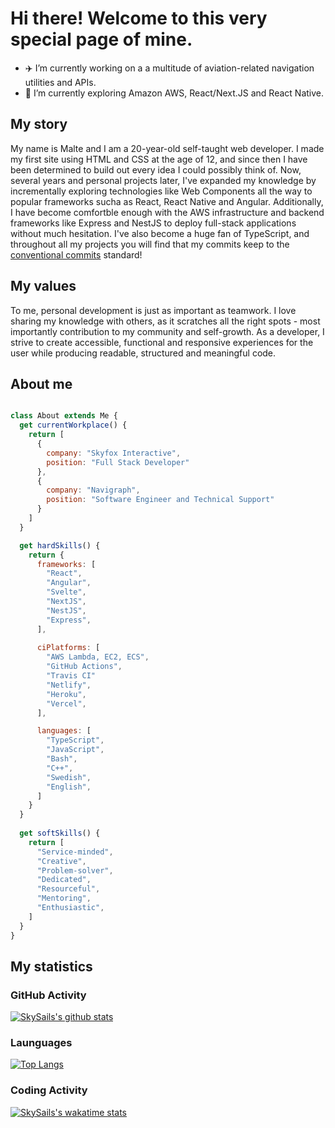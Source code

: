 # Hi there! Welcome to this very special page of mine.

- ✈️ I’m currently working on a a multitude of aviation-related navigation utilities and APIs.
- 🌱 I’m currently exploring Amazon AWS, React/Next.JS and React Native.

## My story
My name is Malte and I am a 20-year-old self-taught web developer. I made my first site using HTML and CSS at the age of 12, and since then I have been determined to build out every idea I could possibly think of. Now, several years and personal projects later, I've expanded my knowledge by incrementally exploring technologies like Web Components all the way to popular frameworks sucha as React, React Native and Angular. Additionally, I have become comfortble enough with the AWS infrastructure and backend frameworks like Express and NestJS to deploy full-stack applications without much hesitation. I've also become a huge fan of TypeScript, and throughout all my projects you will find that my commits keep to the [conventional commits](https://www.conventionalcommits.org/en/v1.0.0/) standard!

## My values
To me, personal development is just as important as teamwork. I love sharing my knowledge with others, as it scratches all the right spots - most importantly contribution to my community and self-growth. As a developer, I strive to create accessible, functional and responsive experiences for the user while producing readable, structured and meaningful code.


## About me

```javascript

class About extends Me {
  get currentWorkplace() {
    return [
      {
        company: "Skyfox Interactive",
        position: "Full Stack Developer"
      },
      {
        company: "Navigraph",
        position: "Software Engineer and Technical Support"
      }
    ]
  }

  get hardSkills() {
    return {
      frameworks: [
        "React",
        "Angular",
        "Svelte",
        "NextJS",
        "NestJS",
        "Express",
      ],
      
      ciPlatforms: [
        "AWS Lambda, EC2, ECS",
        "GitHub Actions",
        "Travis CI"
        "Netlify",
        "Heroku",
        "Vercel",
      ],

      languages: [
        "TypeScript",
        "JavaScript",
        "Bash",
        "C++",
        "Swedish",
        "English",
      ]
    }
  }
  
  get softSkills() {
    return [
      "Service-minded",
      "Creative",
      "Problem-solver",
      "Dedicated",
      "Resourceful",
      "Mentoring",
      "Enthusiastic",
    ]
  }
}
```

## My statistics

### GitHub Activity
[![SkySails's github stats](https://github-readme-stats.vercel.app/api?username=SkySails&count_private=true&show_icons=true)](https://github.com/anuraghazra/github-readme-stats)

### Launguages
[![Top Langs](https://github-readme-stats.vercel.app/api/top-langs/?username=SkySails&layout=compact)](https://github.com/anuraghazra/github-readme-stats)

### Coding Activity
[![SkySails's wakatime stats](https://github-readme-stats.vercel.app/api/wakatime?username=SkySails&v=2)](https://github.com/anuraghazra/github-readme-stats)
